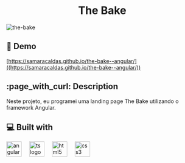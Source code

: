 <h1 align="center" id="title">The Bake</h1>

![the-bake](https://github.com/samaracaldas/the-bake/assets/92318337/2c374cce-2db1-4187-bb85-6299eb502493)


<h2>🚀 Demo</h2>

[https://samaracaldas.github.io/the-bake--angular/]((https://samaracaldas.github.io/the-bake--angular/))

<h2>:page_with_curl: Description</h2>
<p id="description">Neste projeto, eu programei uma landing page The Bake utilizando o framework Angular.</p>
  
<h2>💻 Built with</h2>

<div align="left">
  <img src="https://cdn.jsdelivr.net/gh/devicons/devicon/icons/angularjs/angularjs-plain.svg" height="40" alt="angular logo" />    
  <img width="12" />
  <img src="https://cdn.jsdelivr.net/gh/devicons/devicon/icons/typescript/typescript-plain.svg" height="40" alt="ts logo" />
  <img width="12" />
  <img src="https://cdn.jsdelivr.net/gh/devicons/devicon/icons/html5/html5-plain.svg" height="40" alt="html5 logo"  />
  <img width="12" />
  <img src="https://cdn.jsdelivr.net/gh/devicons/devicon/icons/css3/css3-plain.svg" height="40" alt="css3 logo"  />
  <img width="12" />
</div>
